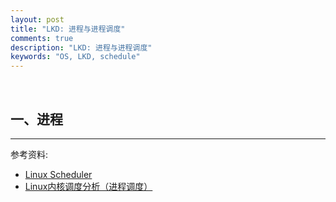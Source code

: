 ```yaml
---
layout: post
title: "LKD: 进程与进程调度"
comments: true
description: "LKD: 进程与进程调度"
keywords: "OS, LKD, schedule"
---
```


&nbsp;

## 一、进程

___

参考资料:

- [Linux Scheduler](https://oakbytes.wordpress.com/linux-scheduler/)
- [Linux内核调度分析（进程调度）](https://juejin.im/post/5a97c9025188255579180e43)